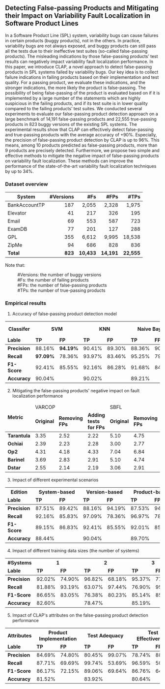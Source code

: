 ## Detecting False-passing Products and Mitigating their Impact on Variability Fault Localization in Software Product Lines


In a Software Product Line (SPL) system, variability bugs can cause failures in certain products (buggy products), not in the others. In practice, variability bugs are not always exposed, and buggy products can still pass all the tests due to their ineffective test suites (so-called false-passing products). The misleading indications by those false-passing products’ test results can negatively impact variability fault localization performance. In this paper, we introduce CLAP, a novel approach to detect false-passing products in SPL systems failed by variability bugs. Our key idea is to collect failure indications in failing products based on their implementation and test quality. For a passing product, we evaluate these indications, and the stronger indications, the more likely the product is false-passing. The possibility of being false-passing of the product is evaluated based on if it is implemented by a large number of the statements which are highly suspicious in the failing products, and if its test suite is in lower quality compared to the failing products’ test suites. We conducted several experiments to evaluate our false-passing product detection approach on a large benchmark of 14,191 false-passing products and 22,555 true-passing products in 823 buggy versions of the existing SPL systems. The experimental results show that CLAP can effectively detect false-passing and true-passing products with the average accuracy of +90%. Especially, the precision of false-passing product detection by CLAP is up to 96%. This means, among 10 products predicted as false-passing products, more than 9 products are precisely detected. Furthermore, we propose two simple and effective methods to mitigate the negative impact of false-passing products on variability fault localization. These methods can improve the performance of the state-of-the-art variability fault localization techniques by up to 34%.

### Dataset overview


|System       |#Versions |#Fs          |#FPs         |#TPs         |
|-------------|---------:|------------:|------------:|------------:|
|BankAccountTP|       187|        2,055|        2,328|        1,975|
|Elevator     |        41|          217|          326|          195|
|Email        |        69|          553|          587|          723|
|ExamDB       |        77|          201|          127|          288|
|GPL          |       355|        6,612|        9,995|       18,538|
|ZipMe        |        94|          686|          828|          836|
|<b>Total</b> |<b>823</b>|<b>10,433</b>|<b>14,191</b>|<b>22,555</b>|

Note that: 
<dl>
  <dd>#Versions: the number of buggy versions</dd>
  <dd>#Fs: the number of failing products</dd>
  <dd>#FPs: the number of false-passing products</dd>
  <dd>#TPs: the number of true-passing products</dd>
</dl>

### Empirical results

1. Accuracy of false-passing product detection model

<table>
  <thead>
    <tr>
      <th>Classifer</th>
      <th colspan="2">SVM</th>
      <th colspan="2">KNN</th>
      <th colspan="2">Naive Bayes</th>
      <th colspan="2">Logistic Regression</th>
      <th colspan="2">Decision Tree</th>
    </tr>
    <tr>
      <td><b>Lable</b></td>
      <td><b>TP</b></td>
      <td><b>FP</b></td>
      <td><b>TP</b></td>
      <td><b>FP</b></td>
      <td><b>TP</b></td>
      <td><b>FP</b></td>
      <td><b>TP</b></td>
      <td><b>FP</b></td>
      <td><b>TP</b></td>
      <td><b>FP</b></td>
    </tr>

  </thead>
  <tbody>
  <tr>
    <td><b>Precision</b></td>
    <td>88.16%</td>
    <td><b>94.19%</b></td>
    <td>90.41%</td>
    <td>89.30%</td>
    <td>88.36%</td>
    <td>90.95%</td>
    <td>88.75%</td>
    <td>92.30%</td>
    <td>90.03%</td>
    <td>92.99%</td>
  </tr>
  <tr>
    <td><b>Recall</b></td>
    <td><b>97.09%</b></td>
    <td>78.36%</td>
    <td>93.97%</td>
    <td>83.46%</td>
    <td>95.25%</td>
    <td>79.18%</td>
    <td>95.99%</td>
    <td>79.81%</td>
    <td>96.26%</td>
    <td>82.30%</td>
  </tr>
  <tr>
    <td><b>F1-Score</b></td>
    <td>92.41%</td>
    <td>85.55%</td>
    <td>92.16%</td>
    <td>86.28%</td>
    <td>91.68%</td>
    <td>84.66%</td>
    <td>92.23%</td>
    <td>85.60%</td>
    <td><b>93.04%</b></td>
    <td><b>87.32%</b></td>
  </tr>
  <tr>
      <td><b>Accuracy</b></td>  
      <td colspan="2">90.04%</td>
      <td colspan="2">90.02%</td>
      <td colspan="2">89.21%</td>
      <td colspan="2">89.91%</td>
      <td colspan="2">91.01%</td>
    </tr>
  </tbody>
</table>


2. Mitigating the false-passing products' negative impact on fault localization performance

<table>
  <thead>
    <tr>
      <td rowspan="2"><b>Metric</b></td>
      <td colspan="3">VARCOP</td>
      <td colspan="3">SBFL</td>
    </tr>
    <tr>
      <td><b>Original</b></td>
      <td><b>Removing FPs</b></td>
      <td><b>Adding tests for FPs</b></td>
      <td><b>Original</b></td>
      <td><b>Removing FPs</b></td>
      <td><b>Adding tests for FPs</b></td>
    </tr>
  </thead>
  <tbody>
    <tr>
      <td><b>Tarantula</b></td>
      <td>3.35</td>
      <td>2.52</td>
      <td>2.22</td>
      <td>5.10</td>
      <td>4.75</td>
      <td>4.53</td>
    </tr>
     <tr>
      <td><b>Ochiai</b></td>
      <td>2.39</td>
      <td>2.23</td>
      <td>2.28</td>
      <td>3.00</td>
      <td>2.77</td>
      <td>2.86</td>
    </tr>
     <tr>
      <td><b>Op2</b></td>
      <td>4.31</td>
      <td>4.18</td>
      <td>4.33</td>
      <td>7.04</td>
      <td>6.84</td>
      <td>6.96</td>
    </tr>
     <tr>
      <td><b>Barinel</b></td>
      <td>3.69</td>
      <td>2.83</td>
      <td>2.91</td>
      <td>5.10</td>
      <td>4.74</td>
      <td>4.53</td>
    </tr>
     <tr>
      <td><b>Dstar</b></td>
      <td>2.55</td>
      <td>2.14</td>
      <td>2.19</td>
      <td>3.06</td>
      <td>2.91</td>
      <td>2.98</td>
    </tr>
  </tbody>
</table>

3. Impact of different experimental scenarios

<table>
  <thead>
     <tr>
       <th>Edition</th>
       <th colspan="2">System-based</th>
       <th colspan="2">Version-based</th>
       <th colspan="2">Product-based</th>
       <th colspan="2">Within-system</th>
     </tr>
      <tr>
        <td><b>Lable</b></td>
        <td><b>TP</b></td>
        <td><b>FP</b></td>
        <td><b>TP</b></td>
        <td><b>FP</b></td>
        <td><b>TP</b></td>
        <td><b>FP</b></td>
        <td><b>TP</b></td>
        <td><b>FP</b></td>
      </tr>
  </thead>
  <tbody>
    <tr>
      <td><b>Precision</b></td>
      <td>87.51%</td>
      <td>89.42%</td>
      <td>88.16%</td>
      <td>94.19%</td>
      <td>87.53%</td>
      <td>94.27%</td>
      <td>88.73%</td>
      <td>96.12%</td>
    </tr>
    <tr>
      <td><b>Recall</b></td>
      <td>92.16%</td>
      <td>85.83%</td>
      <td>97.09%</td>
      <td>78.36%</td>
      <td>96.97%</td>
      <td>78.26%</td>
      <td>96.29%</td>
      <td>87.02%</td>
    </tr>
    <tr>
      <td><b>F1-Score</b></td>
      <td>89.15%</td>
      <td>86.83%</td>
      <td>92.41%</td>
      <td>85.55%</td>
      <td>92.01%</td>
      <td>85.52%</td>
      <td>92.21%</td>
      <td>91.16%</td>
    </tr>
    <tr>
      <td><b>Accuracy</b></td>
      <td colspan="2">88.44%</td>
      <td colspan="2">90.04%</td>
      <td colspan="2">89.70%</td>
      <td colspan="2">92.29%</td>
    </tr>
  </tbody>
</table>
  
4. Impact of different training data sizes (the number of systems)

<table>
  <thead>
    <tr>
      <th>#Systems</th>
      <th colspan="2">1</th>
      <th colspan="2">2</th>
      <th colspan="2">3</th>
      <th colspan="2">4</th>
      <th colspan="2">5</th>
    </tr>
     <tr>
      <td><b>Lable</b></td>
      <td><b>TP</b></td>
      <td><b>FP</b></td>
      <td><b>TP</b></td>
      <td><b>FP</b></td>
      <td><b>TP</b></td>
      <td><b>FP</b></td>
      <td><b>TP</b></td>
      <td><b>FP</b></td>
      <td><b>TP</b></td>
      <td><b>FP</b></td>
    </tr>
  </thead>
  <tbody>
    <tr>
      <td><b>Precision</b></td>
      <td>92.02%</td>
      <td>74.90%</td>
      <td>96.82%</td>
      <td>68.18%</td>
      <td>95.37%</td>
      <td>77.03%</td>
      <td>90.18%</td>
      <td>79.48%</td>
      <td>91.19%</td>
      <td>82.50%</td>
    </tr>
    <tr>
      <td><b>Recall</b></td>
      <td>81.88%</td>
      <td>93.19%</td>
      <td>63.07%</td>
      <td>97.44%</td>
      <td>76.90%</td>
      <td>95.40%</td>
      <td>81.33%</td>
      <td>89.10%</td>
      <td>84.51%</td>
      <td>89.95%</td>
    </tr>
    <tr>
      <td><b>F1-Score</b></td>
      <td>86.65%</td>
      <td>83.05%</td>
      <td>76.38%</td>
      <td>80.23%</td>
      <td>85.14%</td>
      <td>85.24%</td>
      <td>85.53%</td>
      <td>84.02%</td>
      <td>87.72%</td>
      <td>86.06%</td>
    </tr>
    <tr>
      <td><b>Accuracy</b></td>
      <td colspan="2">82.60%</td>
      <td colspan="2">78.47%</td>
      <td colspan="2">85.19%</td>
      <td colspan="2">84.81%</td>
      <td colspan="2">86.95%</td>
    </tr>
  </tbody>
</table>

5. Impact of CLAP's attributes on the false-passing product detection performance

<table>
  <thead>
    <tr>
      <th>Attributes</th>
      <th colspan="2">Product Implementation</th>
      <th colspan="2">Test Adequacy</th>
      <th colspan="2">Test Effectiveness</th>
      <th colspan="2">All</th>
    </tr>
    <tr>
      <td><b>Lable</b></td>
      <td><b>TP</b></td>
      <td><b>FP</b></td>
      <td><b>TP</b></td>
      <td><b>FP</b></td>
      <td><b>TP</b></td>
      <td><b>FP</b></td>
      <td><b>TP</b></td>
      <td><b>FP</b></td>
    </tr>
  </thead>
  <tbody>
    <tr>
      <td><b>Precision</b></td>
      <td>84.69%</td>
      <td>74.80%</td>
      <td>80.45%</td>
      <td>99.07%</td>
      <td>78.74%</td>
      <td>88.50%</td>
      <td>87.47%</td>
      <td>88.29%</td>
    </tr>
     <tr>
      <td><b>Recall</b></td>
      <td>87.71%</td>
      <td>69.69%</td>
      <td>99.74%</td>
      <td>53.69%</td>
      <td>96.59%</td>
      <td>50.18%</td>
      <td>94.66%</td>
      <td>74.82%</td>
    </tr>
     <tr>
      <td><b>F1-Score</b></td>
      <td>86.17%</td>
      <td>72.15%</td>
      <td>89.06%</td>
      <td>69.64%</td>
      <td>86.76%</td>
      <td>64.05%</td>
      <td>90.02%</td>
      <td>81.00%</td>
    </tr>
     <tr>
      <td><b>Accuracy</b></td>
      <td colspan="2">81.52%</td>
      <td colspan="2">83.92%</td>
      <td colspan="2">80.64%</td>
      <td colspan="2">87.71%</td>
    </tr>
  </tbody>
</table>

